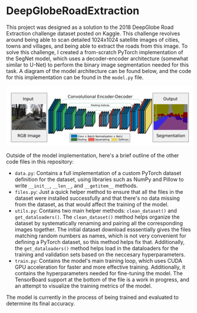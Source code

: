 # DeepGlobeRoadExtraction

This project was designed as a solution to the 2018 DeepGlobe Road Extraction challenge dataset posted on Kaggle. This challenge revolves around being able to scan detailed 1024x1024 satellite images of cities, towns and villages, and being able to extract the roads from this image. To solve this challenge, I created a from-scratch PyTorch implementation of the SegNet model, which uses a decoder-encoder architecture (somewhat similar to U-Net) to perform the binary image segmentation needed for this task. A diagram of the model architecture can be found below, and the code for this implementation can be found in the `model.py` file. 

![SegNet Model Architecture](segnet_arch.png)

Outside of the model implementation, here's a brief outline of the other code files in this repository:
- `data.py`: Contains a full implementation of a custom PyTorch dataset definition for the dataset, using libraries such as NumPy and Pillow to write `__init__`, `__len__`, and `__getitem__` methods.
- `files.py`: Just a quick helper method to ensure that all the files in the dataset were installed successfully and that there's no data missing from the dataset, as that would affect the training of the model.
- `utils.py`: Contains two main helper methods: `clean_dataset()` and `get_dataloaders()`. The `clean_dataset()` method helps organize the dataset by systematically renaming and pairing all the corresponding images together. The initial dataset download esssentially gives the files matching random numbers as names, which is not very convenient for defining a PyTorch dataset, so this method helps fix that. Additionally, the `get_dataloaders()` method helps load in the dataloaders for the training and validation sets based on the neccesary hyperparameters. 
- `train.py`: Contains the model's main training loop, which uses CUDA GPU acceleration for faster and more effective training. Additionally, it contains the hyperparameters needed for fine-tuning the model. The TensorBoard support at the bottom of the file is a work in progress, and an attempt to visualize the training metrics of the model.

The model is currently in the process of being trained and evaluated to determine its final accuracy.